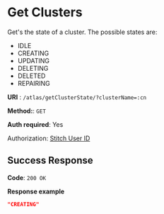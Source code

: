 # Get Clusters

Get's the state of a cluster. The possible states are:
* IDLE
* CREATING
* UPDATING
* DELETING
* DELETED
* REPAIRING


**URI** : `/atlas/getClusterState/?clusterName=:cn`

**Method:**: `GET`

**Auth required**: Yes

Authorization: [Stitch User ID](http://stitch-sdks.s3-website-us-east-1.amazonaws.com/stitch-sdks/js/4/interfaces/stitchuser.html#id)

## Success Response

**Code**: `200 OK`

**Response example**

```json
"CREATING"